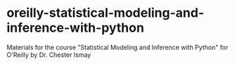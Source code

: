 # oreilly-statistical-modeling-and-inference-with-python
Materials for the course "Statistical Modeling and Inference with Python" for O'Reilly by Dr. Chester Ismay
